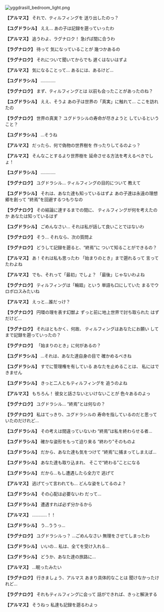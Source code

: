 
![yggdrasill_bedroom_light.png](../images/backgrounds/yggdrasill_bedroom_light.png)

**【アルマス】**
それで、ティルフィングを
送り出したのっ？

**【ユグドラシル】**
ええ…
あの子は記録を遡っていったわ

**【アルマス】**
追うわよ、ラグナロク！
急げば間に合うわ

**【ラグナロク】**
待って
気になっていることが
幾つかあるの

**【ラグナロク】**
それについて聞いてからでも
遅くはないはずよ

**【アルマス】**
気になることって…
あるには、あるけど…

**【ユグドラシル】**
…………

**【ラグナロク】**
まず、ティルフィングとは
以前も会ったことがあったのね？

**【ユグドラシル】**
ええ、そうよ
あの子は世界の「真実」に触れて…
ここを訪れたの

**【ラグナロク】**
世界の真実？
ユグドラシルの寿命が尽きようと
しているということ？

**【ユグドラシル】**
…そうね

**【アルマス】**
だったら、何で偽物の世界樹を
作ったりしてるのよっ？

**【アルマス】**
そんなことするより世界樹を
延命させる方法を考えるべきでしょ！

**【ユグドラシル】**
…………

**【ラグナロク】**
ユグドラシル…
ティルフィングの目的について
教えて

**【ユグドラシル】**
それは、あなた達も知っているはずよ
あの子達は永遠の理想郷を創って
“終焉”を回避するつもりなの

**【ラグナロク】**
その結論に達するまでの間に、
ティルフィングが何を考えたのか
あなたは知っているはず

**【ユグドラシル】**
ごめんなさい…
それは私が話して良いことではないわ

**【ラグナロク】**
そう…
それなら、次の質問よ

**【ラグナロク】**
どうして記録を遡ると、“終焉”に
ついて知ることができるの？

**【アルマス】**
あ！それは私も思ったわ
「始まりのとき」まで遡れるって
言ってたわよね

**【アルマス】**
でも、それって「最初」でしょ？
「最後」じゃないわよね

**【ラグナロク】**
ティルフィングは「輪廻」という
単語も口にしていた
まるでウロボロスみたいね

**【アルマス】**
えっと…誰だっけ？

**【ラグナロク】**
円環の理を表す幻獣よ
ずっと前に地上世界で討ち取られた
はずだけど…

**【ラグナロク】**
それはともかく、何故、
ティルフィングはあなたにお願い
してまで記録を遡っていったの？

**【ラグナロク】**
「始まりのとき」に何があるの？

**【ユグドラシル】**
…それは、あなた達自身の目で
確かめるべきね

**【ユグドラシル】**
すでに管理権を有している
あなたを止めることは、
私にはできません

**【ユグドラシル】**
きっと二人ともティルフィングを
追うのよね

**【アルマス】**
もちろん！
彼女と話さないといけないことが
色々あるのよっ

**【ラグナロク】**
ユグドラシル…
“終焉”とは何なの？

**【ラグナロク】**
私はてっきり、ユグドラシルの
寿命を指しているのだと思って
いたのだけれど…

**【ユグドラシル】**
その考えは間違っていないわ
“終焉”は私を終わらせる者…

**【ユグドラシル】**
確かな姿形をもって迫り来る
“終わり”そのものよ

**【ユグドラシル】**
だから、あなた達も気をつけて
“終焉”に捕まってしまえば…

**【ユグドラシル】**
あなた達も取り込まれ、
そこで“終わる”ことになる

**【ユグドラシル】**
だから…もし遭遇したら全力で
逃げて

**【アルマス】**
逃げてって言われても…
どんな姿をしてるのよ？

**【ユグドラシル】**
その心配は必要ないわ
だって…

**【ユグドラシル】**
遭遇すれば必ず分かるから

**【アルマス】**
…………！！

**【ユグドラシル】**
う…ううっ…

**【ラグナロク】**
ユグドラシルっ？
…ごめんなさい
無理をさせてしまったわ

**【ユグドラシル】**
いいの…
私は、全てを受け入れる…

**【ユグドラシル】**
どうか、あなた達の旅路に…

**【アルマス】**
…眠ったみたい

**【ラグナロク】**
行きましょう、アルマス
あまり具体的なことは
聞けなかったけれど…

**【ラグナロク】**
それもティルフィングに会って
話ができれば、きっと解決する

**【アルマス】**
そうねっ
私達も記録を遡るわよっ